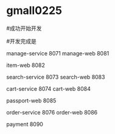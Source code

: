 # gmall0225

#成功开始开发

#开发完成是

manage-service 8071
manage-web 8081

item-web 8082

search-service 8073
search-web 8083

cart-service 8074
cart-web 8084

passport-web 8085

order-service 8076
order-web 8086

payment 8090